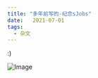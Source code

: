 ```yaml
---
title: "多年前写的-纪念sJobs"
date:   2021-07-01
tags:
  - 杂文
---
```


:)

![Image](/2021-07-01-s-jobs/sjobs.jpg)
